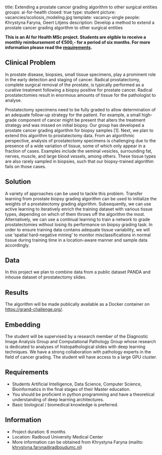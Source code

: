 title: Extending a prostate cancer grading algorithm to other surgical entities
groups: ai-for-health
closed: true 
type: student 
picture: vacancies/scoliosis_modeling.jpg
template: vacancy-single
people: Khrystyna Faryna, Geert Litjens
description: Develop a method to extend a prostate cancer grading algorithm to other surgical entities

**This is an AI for Health MSc project. Students are
elgible to receive a monthly reimbursement of €500,- for
a period of six months. For more information please read the
[requirements](https://www.ai-for-health.nl/requirements/).** 

## Clinical Problem 
In prostate disease, biopsies, small tissue specimens, play a prominent role in the early detection and staging of cancer. Radical prostatectomy, complete surgical removal of the prostate, is typically performed as a curative treatment following a biopsy positive for prostate cancer. Radical prostatectomies result in enormous amounts of tissue for the pathologist to analyse.

Prostatectomy specimens need to be fully graded to allow determination of an adequate follow-up strategy for the patient. For example, a small high-grade component of cancer might be present that alters the treatment strategy and was missed on initial biopsy. Our group has developed a prostate cancer grading algorithm for biopsy samples [1]. Next, we plan to extend this algorithm to prostatectomy data. From an algorithmic perspective, analysis of prostatectomy specimens is challenging due to the presence of a wide variation of tissue, some of which only appear in a fraction of cases. Examples include the seminal vesicles, surrounding fat, nerves, muscle, and large blood vessels, among others. These tissue types are also rarely sampled in biopsies, such that our biopsy-trained algorithm fails on those cases.

## Solution 
A variety of approaches can be used to tackle this problem. Transfer learning from prostate biopsy grading algorithm can be used to initialize the weights of a prostatectomy grading algorithm. Subsequently, we can use active learning to iteratively enrich the training dataset with various tissue types, depending on which of them throws off the algorithm the most. Alternatively, we can use a continual learning to train a network to grade prostatectomies without losing its performance on biopsy grading task. In order to ensure training data contains adequate tissue variability, we will use ‘spatial hard-negative mining’ to monitor misclassifications in normal tissue during training time in a location-aware manner and sample data accordingly.

## Data 
In this project we plan to combine data from a public dataset PANDA and inhouse dataset of prostatectomy slides.

## Results
The algorithm will be made publically available as a Docker container on https://grand-challenge.org/.

## Embedding 
The student will be supervised by a research member of the Diagnostic Image Analysis Group and Computational Pathology Group whose research is dedicated to analyses of histopathological slides with deep learning techniques. We have a strong collaboration with pathology experts in the field of cancer grading. The student will have access to a large GPU cluster.

## Requirements 
- Students Artificial Intelligence, Data Science, Computer Science, Bioinformatics in the final stages of their Master education. 
- You should be proficient in python programming and have a theoretical understanding of deep learning architectures. 
- Basic biological / biomedical knowledge is preferred.

## Information 
- Project duration: 6 months 
- Location: Radboud University Medical Center 
- More information can be obtained from Khrystyna Faryna (mailto: khrystyna.faryna@radboudumc.nl)
